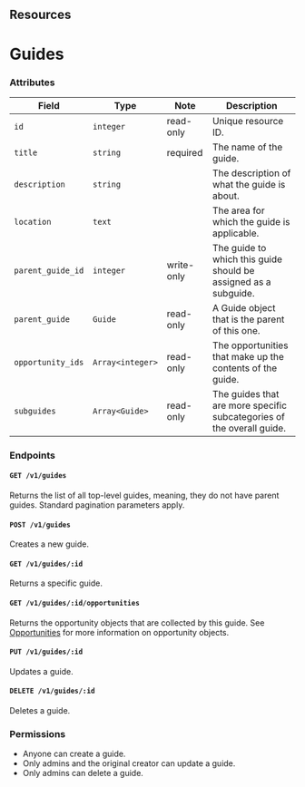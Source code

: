 ## Resources

# Guides

### Attributes

Field             | Type              | Note        | Description                                  
------------------|-------------------|-------------|---------------------------------------
`id`              | `integer`         | read-only   | Unique resource ID.
`title`           | `string`          | required    | The name of the guide.
`description`     | `string`          |             | The description of what the guide is about.
`location`        | `text`            |             | The area for which the guide is applicable.
`parent_guide_id` | `integer`         | write-only  | The guide to which this guide should be assigned as a subguide.
`parent_guide`    | `Guide`           | read-only   | A Guide object that is the parent of this one.
`opportunity_ids` | `Array<integer>`  | read-only   | The opportunities that make up the contents of the guide.
`subguides`       | `Array<Guide>`    | read-only   | The guides that are more specific subcategories of the overall guide.

### Endpoints

#### `GET /v1/guides`

Returns the list of all top-level guides, meaning, they do not have parent guides. Standard pagination parameters apply.

#### `POST /v1/guides`

Creates a new guide.

#### `GET /v1/guides/:id`

Returns a specific guide.

#### `GET /v1/guides/:id/opportunities`

Returns the opportunity objects that are collected by this guide.
See [Opportunities](/opportunities.md) for
more information on opportunity objects.

#### `PUT /v1/guides/:id`

Updates a guide.

#### `DELETE /v1/guides/:id`

Deletes a guide.

### Permissions

* Anyone can create a guide.
* Only admins and the original creator can update a guide.
* Only admins can delete a guide.
